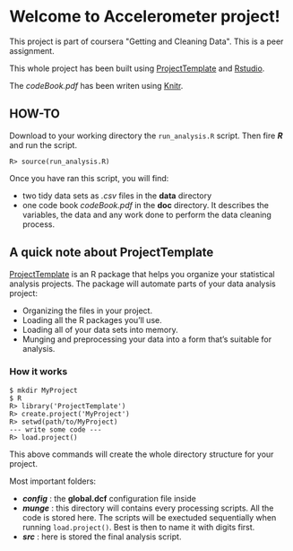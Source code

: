 
# Welcome to Accelerometer project!

This project is part of coursera "Getting and Cleaning Data". This is a peer
assignment.

This whole project has been built using [ProjectTemplate](http://projecttemplate.net)
 and [Rstudio](http://www.rstudio.com/). 

The *codeBook.pdf* has been writen using [Knitr](http://yihui.name/knitr/).

## HOW-TO

Download to your working directory the `run_analysis.R` script. Then fire ***R***
and run the script.
```
R> source(run_analysis.R)
```
Once you have ran this script, you will find:

* two tidy data sets as *.csv* files in the **data** directory
* one code book *codeBook.pdf* in the **doc** directory. It describes the variables, 
the data and any work done to perform the data cleaning process. 

## A quick note about ProjectTemplate
[ProjectTemplate](http://projecttemplate.net)
is an R package that helps you organize your statistical
analysis projects. The package will automate parts of your data analysis project:

* Organizing the files in your project.
* Loading all the R packages you’ll use.
* Loading all of your data sets into memory.
* Munging and preprocessing your data into a form that’s suitable for analysis.

### How it works
```
$ mkdir MyProject
$ R
R> library('ProjectTemplate')
R> create.project('MyProject')
R> setwd(path/to/MyProject)
--- write some code --- 
R> load.project()
```
This above commands will create the whole directory structure for your project.

Most important folders:

* ***config*** : the **global.dcf** configuration file inside
* ***munge*** : this directory will contains every processing scripts. All the 
code is stored here. The scripts will be exectuded sequentially when running 
`load.project()`. Best is then to name it with digits first.
* ***src*** : here is stored the final analysis script.





